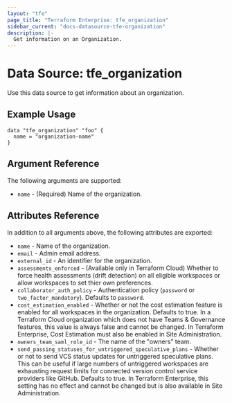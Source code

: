 ```yaml
---
layout: "tfe"
page_title: "Terraform Enterprise: tfe_organization"
sidebar_current: "docs-datasource-tfe-organization"
description: |-
  Get information on an Organization.
---
```


# Data Source: tfe_organization

Use this data source to get information about an organization.

## Example Usage

```hcl
data "tfe_organization" "foo" {
  name = "organization-name"
}
```

## Argument Reference

The following arguments are supported:
* `name` - (Required) Name of the organization.

## Attributes Reference

In addition to all arguments above, the following attributes are exported:

* `name` - Name of the organization.
* `email` - Admin email address.
* `external_id` - An identifier for the organization.
* `assessments_enforced` - (Available only in Terraform Cloud) Whether to force health assessments (drift detection) on all eligible workspaces or allow workspaces to set thier own preferences.
* `collaborator_auth_policy` - Authentication policy (`password` or `two_factor_mandatory`). Defaults to `password`.
* `cost_estimation_enabled` - Whether or not the cost estimation feature is enabled for all workspaces in the organization. Defaults to true. In a Terraform Cloud organization which does not have Teams & Governance features, this value is always false and cannot be changed. In Terraform Enterprise, Cost Estimation must also be enabled in Site Administration.
* `owners_team_saml_role_id` - The name of the "owners" team.
* `send_passing_statuses_for_untriggered_speculative_plans` - Whether or not to send VCS status updates for untriggered speculative plans. This can be useful if large numbers of untriggered workspaces are exhausting request limits for connected version control service providers like GitHub. Defaults to true. In Terraform Enterprise, this setting has no effect and cannot be changed but is also available in Site Administration.
